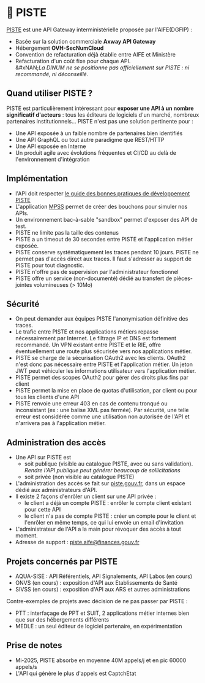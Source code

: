# 🔌 PISTE

[PISTE](https://piste.gouv.fr/) est une API Gateway interministérielle proposée par l'AIFE(DGFIP) :

* Basée sur la solution commerciale **Axway API Gateway**
* Hébergement **OVH-SecNumCloud**
* Convention de refacturation déjà établie entre AIFE et Ministère
* Refacturation d'un coût fixe pour chaque API.\
  \&#xNAN;_La DINUM ne se positionne pas officiellement sur PISTE : ni recommandé, ni déconseillé._

## Quand utiliser PISTE ?

PISTE est particulièrement intéressant pour **exposer une API à un nombre significatif d'acteurs** : tous les éditeurs de logiciels d'un marché, nombreux partenaires institutionnels... PISTE n'est pas une solution pertinente pour :

* Une API exposée à un faible nombre de partenaires bien identifiés
* Une API GraphQL ou tout autre paradigme que REST/HTTP
* Une API exposée en Interne
* Un produit agile avec évolutions fréquentes et CI/CD au delà de l'environnement d'intégration

## Implémentation

* l'API doit respecter [le guide des bonnes pratiques de développement PISTE](PISTE%20-%20Guide%20de%20bonnes%20pratiques%20API_v2.00.pdf)
* L'application [MPSS](https://mpss.piste.gouv.fr/) permet de créer des bouchons pour simuler nos APIs.
* Un environnement bac-à-sable "sandbox" permet d'exposer des API de test.
* PISTE ne limite pas la taille des contenus
* PISTE a un timeout de 30 secondes entre PISTE et l'application métier exposée.
* PISTE conserve systématiquement les traces pendant 10 jours. PISTE ne permet pas d'accès direct aux traces. Il faut s'adresser au support de PISTE pour tout diagnostic.
* PISTE n'offre pas de supervision par l'administrateur fonctionnel
* PISTE offre un service (non-documenté) dédié au transfert de pièces-jointes volumineuses (> 10Mo)

## Sécurité

* On peut demander aux équipes PISTE l'anonymisation définitive des traces.
* Le trafic entre PISTE et nos applications métiers repasse nécessairement par Internet. Le filtrage IP et DNS est fortement recommandé. Un VPN existant entre PISTE et le RIE, offre éventuellement une route plus sécurisée vers nos applications métier.
* PISTE se charge de la sécurisation OAuth2 avec les clients. OAuth2 n'est donc pas nécessaire entre PISTE et l'application métier. Un jeton JWT peut véhiculer les informations utilisateur vers l'application métier.
* PISTE permet des scopes OAuth2 pour gérer des droits plus fins par client
* PISTE permet la mise en place de quotas d'utilisation, par client ou pour tous les clients d'une API
* PISTE renvoie une erreur 403 en cas de contenu tronqué ou inconsistant (ex : une balise XML pas fermée). Par sécurité, une telle erreur est considérée comme une utilisation non autorisée de l'API et n'arrivera pas à l'application métier.

## Administration des accès

* Une API sur PISTE est
  * soit publique (visible au catalogue PISTE, avec ou sans validation). _Rendre l'API publique peut générer beaucoup de sollicitations_
  * soit privée (non visible au catalogue PISTE)
* L'administration des accès se fait sur [piste.gouv.fr](https://piste.gouv.fr/), dans un espace dédié aux administrateurs d'API.
* Il existe 2 façons d'enrôler un client sur une API privée :
  * le client a déjà un compte PISTE : enrôler le compte client existant pour cette API
  * le client n'a pas de compte PISTE : créer un compte pour le client et l'enrôler en même temps, ce qui lui envoie un email d'invitation
* L'administrateur de l'API a la main pour révoquer des accès à tout moment.
* Adresse de support : piste.aife@finances.gouv.fr

## Projets concernés par PISTE

* AQUA-SISE : API Référentiels, API Signalements, API Labos (en cours)
* ONVS (en cours) : exposition d'API aux Etablissements de Santé
* SIVSS (en cours) : exposition d'API aux ARS et autres administrations

Contre-exemples de projets avec décision de ne pas passer par PISTE :

* PTT : interfaçage de PPT et SUIT, 2 applications métier internes bien que sur des hébergements différents
* MEDLE : un seul éditeur de logiciel partenaire, en expérimentation

## Prise de notes

* Mi-2025, PISTE absorbe en moyenne 40M appels/j et en pic 60000 appels/s
* L'API qui génère le plus d'appels est CaptchEtat

